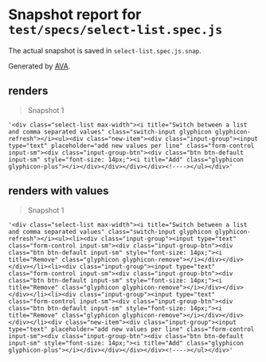 # Snapshot report for `test/specs/select-list.spec.js`

The actual snapshot is saved in `select-list.spec.js.snap`.

Generated by [AVA](https://ava.li).

## renders

> Snapshot 1

    '<div class="select-list max-width"><i title="Switch between a list and comma separated values" class="switch-input glyphicon glyphicon-refresh"></i><ul><div class="new-item"><div class="input-group"><input type="text" placeholder="add new values per line" class="form-control input-sm"><div class="input-group-btn"><div class="btn btn-default input-sm" style="font-size: 14px;"><i title="Add" class="glyphicon glyphicon-plus"></i></div></div></div></div><!----></ul></div>'

## renders with values

> Snapshot 1

    '<div class="select-list max-width"><i title="Switch between a list and comma separated values" class="switch-input glyphicon glyphicon-refresh"></i><ul><li><div class="input-group"><input type="text" class="form-control input-sm"><div class="input-group-btn"><div class="btn btn-default input-sm" style="font-size: 14px;"><i title="Remove" class="glyphicon glyphicon-remove"></i></div></div></div></li><li><div class="input-group"><input type="text" class="form-control input-sm"><div class="input-group-btn"><div class="btn btn-default input-sm" style="font-size: 14px;"><i title="Remove" class="glyphicon glyphicon-remove"></i></div></div></div></li><li><div class="input-group"><input type="text" class="form-control input-sm"><div class="input-group-btn"><div class="btn btn-default input-sm" style="font-size: 14px;"><i title="Remove" class="glyphicon glyphicon-remove"></i></div></div></div></li><div class="new-item"><div class="input-group"><input type="text" placeholder="add new values per line" class="form-control input-sm"><div class="input-group-btn"><div class="btn btn-default input-sm" style="font-size: 14px;"><i title="Add" class="glyphicon glyphicon-plus"></i></div></div></div></div><!----></ul></div>'

